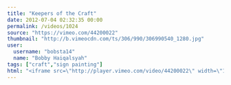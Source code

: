 ```yaml
---
title: "Keepers of the Craft"
date: 2012-07-04 02:32:35 00:00
permalink: /videos/1024
source: "https://vimeo.com/44200022"
thumbnail: "http://b.vimeocdn.com/ts/306/990/306990540_1280.jpg"
user:
  username: "bobsta14"
  name: "Bobby Haiqalsyah"
tags: ["craft","sign painting"]
html: "<iframe src=\"http://player.vimeo.com/video/44200022\" width=\"1920\" height=\"1080\" frameborder=\"0\" webkitAllowFullScreen mozallowfullscreen allowFullScreen></iframe>"
---
```


